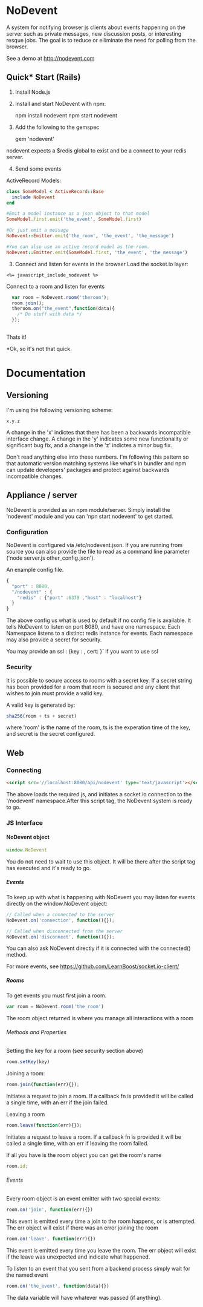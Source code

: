 NoDevent
=======
A system for notifying browser js clients about events happening on the server such as private messages, new discussion posts, or interesting resque jobs.  The goal is to reduce or elliminate the need for polling from the browser.

See a demo at http://nodevent.com

Quick* Start (Rails)
-----------
1) Install Node.js

2) Install and start NoDevent with npm:

    npm install nodevent
    npm start nodevent

3) Add the following to the gemspec

    gem 'nodevent'

nodevent expects a $redis global to exist and be a connect to your redis server.

4) Send some events

ActiveRecord Models:
```ruby
class SomeModel < ActiveRecord::Base
  include NoDevent
end

#Emit a model instance as a json object to that model
SomeModel.first.emit('the_event', SomeModel.first)

#Or just emit a message
NoDevent::Emitter.emit('the_room', 'the_event', 'the_message')

#You can also use an active record model as the room.
NoDevent::Emitter.emit(SomeModel.first, 'the_event', 'the_message')
```

3) Connect and listen for events in the browser
Load the socket.io layer:
```
<%= javascript_include_nodevent %>
```

Connect to a room and listen for events
```javascript
  var room = NoDevent.room('theroom');
  room.join();
  theroom.on("the_event",function(data){
    /* Do stuff with data */
  });
  
```

Thats it!

*Ok, so it's not that quick.


# Documentation

## Versioning

I'm using the following versioning scheme:
```
x.y.z
```

A change in the 'x' indictes that there has been a backwards incompatible interface change.  A change in the 'y' indicates some new functionality or significant bug fix, and a change in the 'z' indictes a minor bug fix.

Don't read anything else into these numbers.  I'm following this pattern so that automatic version matching systems like what's in bundler and npm can update developers' packages and protect against backwards incompatible changes.

## Appliance / server

NoDevent is provided as an npm module/server.  Simply install the 'nodevent' module and you can 'npn start nodevent' to get started.  

### Configuration

NoDevent is configured via /etc/nodevent.json.  If you are running from source you can also provide the file to read as a command line parameter ('node server.js other_config.json').

An example config file.
```javascript
{
  "port" : 8080,
  "/nodevent" : { 
    "redis" : {"port" :6379 ,"host" : "localhost"}
  }
}
```
The above config us what is used by default if no config file is available.  It tells NoDevent to listen on port 8080, and have one namespace.  Each Namespace listens to a distinct redis instance for events.  Each namespace may also provide a secret for security.

You may provide an ssl : {key : <keyfile>, cert: <certfile>}` if you want to use ssl

### Security
It is possible to secure access to rooms with a secret key.  If a secret string has been provided for a room that room is secured and any client that wishes to join must provide a valid key.

A valid key is generated by:
```javascript
sha256(room + ts + secret)
```
where 'room' is the name of the room, ts is the experation time of the key, and secret is the secret configured.





## Web

### Connecting

```html
<script src='//localhost:8080/api/nodevent' type='text/javascript'></script
```

The above loads the required js, and initiates a socket.io connection to the '/nodevent' namespace.After this script tag, the NoDevent system is ready to go.

### JS Interface

#### NoDevent object

```javascript
window.NoDevent
```

You do not need to wait to use this object.  It will be there after the script tag has executed and it's ready to go.

##### Events
To keep up with what is happening with NoDevent you may listen for events directly on the window.NoDevent object:

```javascript
// Called when a connected to the server
NoDevent.on('connection', function(){});

// Called when disconnected from the server
NoDevent.on('disconnect', function(){});
```
You can also ask NoDevent directly if it is connected with the connected() method.

For more events, see https://github.com/LearnBoost/socket.io-client/

#####  Rooms

To get events you must first join a room.

```javascript
var room = NoDevent.room('the_room')
```

The room object returned is where you manage all interactions with a room

###### Methods and Properties

Setting the key for a room (see security section above)
```javascript
room.setKey(key)
```

Joining a room:
```javascript
room.join(function(err){});
```
Initiates a request to join a room.  If a callback fn is provided it will be called a single time, with an err if the join failed.

Leaving a room
```javascript
room.leave(function(err){});
```
Initiates a request to leave a room.  If a callback fn is provided it will be called a single time, with an err if leaving the room failed.

If all you have is the room object you can get the room's name
```javascript
room.id;
```

###### Events

Every room object is an event emitter with two special events:

```javascript
room.on('join', function(err){})
```
This event is emitted every time a join to the room happens, or is attempted.  The err object will exist if there was an error joining the room

```javascript
room.on('leave', function(err){})
```
This event is emitted every time you leave the room.  The err object will exist if the leave was unexpected and indicate what happened.

To listen to an event that you sent from a backend process simply wait for the named event
```javascript
room.on('the_event', function(data){})
```

The data variable will have whatever was passed (if anything).



